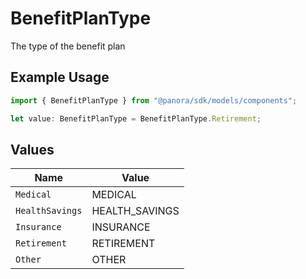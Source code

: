 # BenefitPlanType

The type of the benefit plan

## Example Usage

```typescript
import { BenefitPlanType } from "@panora/sdk/models/components";

let value: BenefitPlanType = BenefitPlanType.Retirement;
```

## Values

| Name            | Value           |
| --------------- | --------------- |
| `Medical`       | MEDICAL         |
| `HealthSavings` | HEALTH_SAVINGS  |
| `Insurance`     | INSURANCE       |
| `Retirement`    | RETIREMENT      |
| `Other`         | OTHER           |